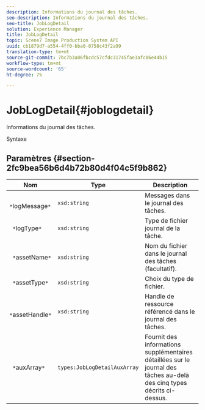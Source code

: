 ```yaml
---
description: Informations du journal des tâches.
seo-description: Informations du journal des tâches.
seo-title: JobLogDetail
solution: Experience Manager
title: JobLogDetail
topic: Scene7 Image Production System API
uuid: cb1879d7-a554-4ff0-bba0-0758c43f2a99
translation-type: tm+mt
source-git-commit: 7bc7b3a86fbcdc57cfdc31745fae3afc06e44b15
workflow-type: tm+mt
source-wordcount: '65'
ht-degree: 7%

---
```



# JobLogDetail{#joblogdetail}

Informations du journal des tâches.

Syntaxe

## Paramètres {#section-2fc9bea56b6d4b72b80d4f04c5f9b862}

| Nom | Type | Description |
|---|---|---|
| ` *`logMessage`*` | `xsd:string` | Messages dans le journal des tâches. |
| ` *`logType`*` | `xsd:string` | Type de fichier journal de la tâche. |
| ` *`assetName`*` | `xsd:string` | Nom du fichier dans le journal des tâches (facultatif). |
| ` *`assetType`*` | `xsd:string` | Choix du type de fichier. |
| ` *`assetHandle`*` | `xsd:string` | Handle de ressource référencé dans le journal des tâches. |
| ` *`auxArray`*` | `types:JobLogDetailAuxArray` | Fournit des informations supplémentaires détaillées sur le journal des tâches au-delà des cinq types décrits ci-dessus. |

